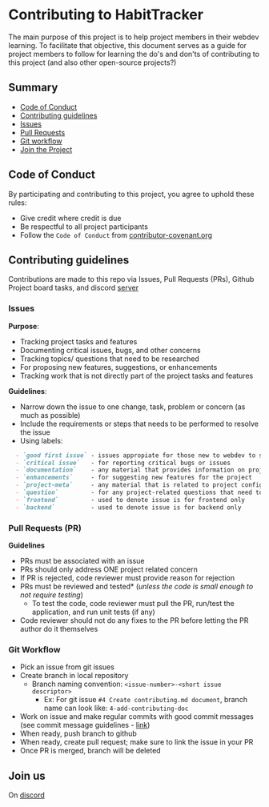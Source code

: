 # Contributing to HabitTracker

The main purpose of this project is to help project members in their webdev learning. To facilitate that objective, this document serves as a guide for project members to follow for learning the do's and don'ts of contributing to this project (and also other open-source projects?)

## Summary

* [Code of Conduct](#code-of-conduct)
* [Contributing guidelines](#contributing-guidelines)
* [Issues](#Issues)
* [Pull Requests](#pull-requests)
* [Git workflow](#git-workflow)
* [Join the Project](#join-us)

## Code of Conduct

By participating and contributing to this project, you agree to uphold these rules:

- Give credit where credit is due
- Be respectful to all project participants
- Follow the `Code of Conduct` from [contributor-covenant.org](https://www.contributor-covenant.org/version/1/4/code-of-conduct/)

## Contributing guidelines

Contributions are made to this repo via Issues, Pull Requests (PRs), Github Project board tasks, and discord [server](https://discord.gg/E4ADPxFYjg)

### Issues

**Purpose**:

- Tracking project tasks and features
- Documenting critical issues, bugs, and other concerns
- Tracking topics/ questions that need to be researched
- For proposing new features, suggestions, or enhancements
- Tracking work that is not directly part of the project tasks and features


**Guidelines**:

- Narrow down the issue to one change, task, problem or concern (as much as possible)
- Include the requirements or steps that needs to be performed to resolve the issue
- Using labels:
```md
  - `good first issue` - issues appropiate for those new to webdev to solve
  - `critical issue`   - for reporting critical bugs or issues
  - `documentation`    - any material that provides information on project related concerns (ex: UML diagrams, mockups, etc)
  - `enhancements`     - for suggesting new features for the project
  - `project-meta`     - any material that is related to project configuration, operations, and devops
  - `question`         - for any project-related questions that need to researched
  - `frontend`         - used to denote issue is for frontend only
  - `backend`          - used to denote issue is for backend only
```

### Pull Requests (PR)

**Guidelines**
- PRs must be associated with an issue
- PRs should only address ONE project related concern
- If PR is rejected, code reviewer must provide reason for rejection
- PRs must be reviewed and tested* (*unless the code is small enough to not require testing*)
  - To test the code, code reviewer must pull the PR, run/test the application, and run unit tests (if any)
- Code reviewer should not do any fixes to the PR before letting the PR author do it themselves

### Git Workflow
- Pick an issue from git issues
- Create branch in local repository
  - Branch naming convention: `<issue-number>-<short issue descriptor>`
    - Ex: For git issue `#4 Create contributing.md document`, branch name can look like: `4-add-contributing-doc`
- Work on issue and make regular commits with good commit messages (see commit message guidelines - [link](https://chris.beams.io/posts/git-commit/))
- When ready, push branch to github
- When ready, create pull request; make sure to link the issue in your PR
- Once PR is merged, branch will be deleted

## Join us

On [discord](https://discord.gg/5jfAYzW9)


 
